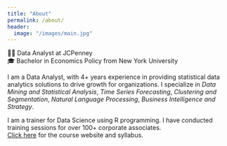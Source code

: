 ```yaml
---
title: "About"
permalink: /about/
header:
  image: "/images/main.jpg"
---
```


:woman_technologist: Data Analyst at JCPenney  
:mortar_board: Bachelor in Economics Policy from New York University

I am a Data Analyst, with 4+ years experience in providing statistical data analytics solutions to drive growth for organizations. I specialize in *Data Mining and Statistical Analysis*, *Time Series Forecasting*, *Clustering and Segmentation*, *Natural Language Processing*, *Business Intelligence and Strategy*.

I am a trainer for Data Science using R programming. I have conducted training sessions for over 100+ corporate associates.  
[Click here](https://cbatra9.github.io/R-Foundations-and-Intermediate-Resources) for the course website and syllabus.
